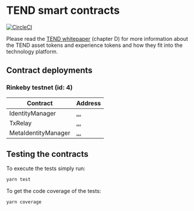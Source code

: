 # TEND smart contracts

[![CircleCI](https://circleci.com/gh/TendTechnologies/smart-contracts.svg?style=svg&circle-token=db7364e25c1e9cf27e58a79dac5de30af50ed16b)](https://circleci.com/gh/TendTechnologies/smart-contracts)

Please read the [TEND whitepaper](https://www.tend.swiss/files/TEND-white_paper-v1.6.pdf) (chapter D) for more information about the TEND asset tokens and experience tokens and how they fit into the technology platform.

## Contract deployments

### Rinkeby testnet (id: 4)
|Contract|Address|
| --|--|
|IdentityManager|[...](https://rinkeby.etherscan.io/address/...)|
|TxRelay|[...](https://rinkeby.etherscan.io/address/...)|
|MetaIdentityManager|[...](https://rinkeby.etherscan.io/address/...)|

## Testing the contracts

To execute the tests simply run:

```sh
yarn test
```

To get the code coverage of the tests:

```sh
yarn coverage
```
